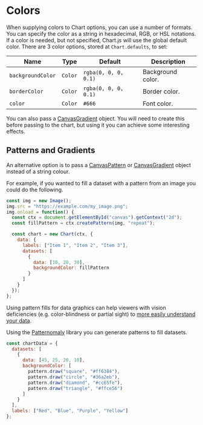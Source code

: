 # Colors

When supplying colors to Chart options, you can use a number of formats. You can specify the color as a string in hexadecimal, RGB, or HSL notations. If a color is needed, but not specified, Chart.js will use the global default color. There are 3 color options, stored at `Chart.defaults`, to set:

| Name              | Type    | Default              | Description       |
| ----------------- | ------- | -------------------- | ----------------- |
| `backgroundColor` | `Color` | `rgba(0, 0, 0, 0.1)` | Background color. |
| `borderColor`     | `Color` | `rgba(0, 0, 0, 0.1)` | Border color.     |
| `color`           | `Color` | `#666`               | Font color.       |

You can also pass a [CanvasGradient](https://developer.mozilla.org/en-US/docs/Web/API/CanvasGradient) object. You will need to create this before passing to the chart, but using it you can achieve some interesting effects.

## Patterns and Gradients

An alternative option is to pass a [CanvasPattern](https://developer.mozilla.org/en-US/docs/Web/API/CanvasPattern) or [CanvasGradient](https://developer.mozilla.org/en/docs/Web/API/CanvasGradient) object instead of a string colour.

For example, if you wanted to fill a dataset with a pattern from an image you could do the following.

```javascript
const img = new Image();
img.src = "https://example.com/my_image.png";
img.onload = function() {
  const ctx = document.getElementById("canvas").getContext("2d");
  const fillPattern = ctx.createPattern(img, "repeat");

  const chart = new Chart(ctx, {
    data: {
      labels: ["Item 1", "Item 2", "Item 3"],
      datasets: [
        {
          data: [10, 20, 30],
          backgroundColor: fillPattern
        }
      ]
    }
  });
};
```

Using pattern fills for data graphics can help viewers with vision deficiencies (e.g. color-blindness or partial sight) to [more easily understand your data](http://betweentwobrackets.com/data-graphics-and-colour-vision/).

Using the [Patternomaly](https://github.com/ashiguruma/patternomaly) library you can generate patterns to fill datasets.

```javascript
const chartData = {
  datasets: [
    {
      data: [45, 25, 20, 10],
      backgroundColor: [
        pattern.draw("square", "#ff6384"),
        pattern.draw("circle", "#36a2eb"),
        pattern.draw("diamond", "#cc65fe"),
        pattern.draw("triangle", "#ffce56")
      ]
    }
  ],
  labels: ["Red", "Blue", "Purple", "Yellow"]
};
```
